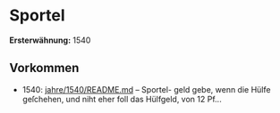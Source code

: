 # Sportel

**Ersterwähnung:** 1540

## Vorkommen
- 1540: [jahre/1540/README.md](../jahre/1540/README.md) – Sportel-
geld gebe, wenn die Hülfe geſchehen, und niht eher foll
das Hülfgeld, von 12 Pf...
